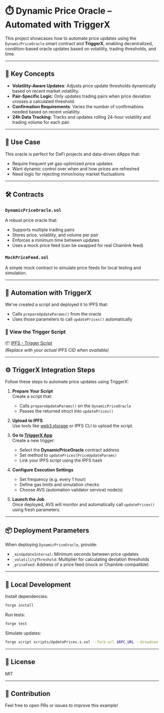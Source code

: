 # ⏱️ Dynamic Price Oracle – Automated with TriggerX

This project showcases how to automate price updates using the `DynamicPriceOracle` smart contract and **TriggerX**, enabling decentralized, condition-based oracle updates based on volatility, trading thresholds, and time.

---

## 🧠 Key Concepts

- **Volatility-Aware Updates**: Adjusts price update thresholds dynamically based on recent market volatility.
- **Pair-Specific Logic**: Only updates trading pairs when price deviation crosses a calculated threshold.
- **Confirmation Requirements**: Varies the number of confirmations needed based on recent volatility.
- **24h Data Tracking**: Tracks and updates rolling 24-hour volatility and trading volume for each pair.

---

## 🔁 Use Case

This oracle is perfect for DeFi projects and data-driven dApps that:
- Require frequent yet gas-optimized price updates
- Want dynamic control over when and how prices are refreshed
- Need logic for rejecting minor/noisy market fluctuations

---

## 🛠️ Contracts

### `DynamicPriceOracle.sol`

A robust price oracle that:
- Supports multiple trading pairs
- Stores price, volatility, and volume per pair
- Enforces a minimum time between updates
- Uses a mock price feed (can be swapped for real Chainlink feed)

### `MockPriceFeed.sol`

A simple mock contract to simulate price feeds for local testing and simulation.

---

## 🚀 Automation with TriggerX

We’ve created a script and deployed it to IPFS that:
- Calls `prepareUpdateParams()` from the oracle
- Uses those parameters to call `updatePrices()` automatically

### 🧪 View the Trigger Script

📦 [IPFS - Trigger Script](https://ipfs.io/ipfs/QmDummyHashExample123456789)  
*(Replace with your actual IPFS CID when available)*

---

## ⚙️ TriggerX Integration Steps

Follow these steps to automate price updates using TriggerX:

1. **Prepare Your Script**  
   Create a script that:
   - Calls `prepareUpdateParams()` on the `DynamicPriceOracle`
   - Passes the returned struct into `updatePrices()`  

2. **Upload to IPFS**  
   Use tools like [web3.storage](https://web3.storage) or IPFS CLI to upload the script.

3. **Go to [TriggerX App](https://app.triggerx.io)**  
   Create a new trigger:
   - Select the **DynamicPriceOracle** contract address
   - Set method to `updatePrices(PriceUpdateParams)`
   - Link your IPFS script using the IPFS hash

4. **Configure Execution Settings**  
   - Set frequency (e.g. every 1 hour)
   - Define gas limits and simulation checks
   - Choose AVS (automation validator service) node(s)

5. **Launch the Job**  
   Once deployed, AVS will monitor and automatically call `updatePrices()` using fresh parameters.

---

## 📦 Deployment Parameters

When deploying `DynamicPriceOracle`, provide:
- `_minUpdateInterval`: Minimum seconds between price updates
- `_volatilityThreshold`: Multiplier for calculating deviation thresholds
- `_priceFeed`: Address of a price feed (mock or Chainlink-compatible)

---

## 🧪 Local Development

Install dependencies:
```bash
forge install
```

Run tests:
```bash
forge test
```

Simulate updates:
```bash
forge script scripts/UpdatePrices.s.sol --fork-url $RPC_URL --broadcast
```

---

## 📜 License

MIT

---

## 🙌 Contribution

Feel free to open PRs or issues to improve this example!

